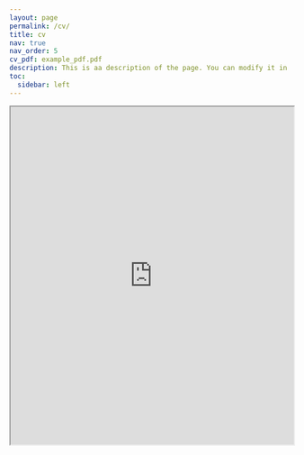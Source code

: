 ```yaml
---
layout: page
permalink: /cv/
title: cv
nav: true
nav_order: 5
cv_pdf: example_pdf.pdf
description: This is aa description of the page. You can modify it in '_pages/cv.md'. You can also change or remove the top pdf download button.
toc:
  sidebar: left
---
```



<iframe src="https://nickdididi.github.io/assets/pdf/WebsiteCV.pdf" width="100%" height="600px"></iframe>
